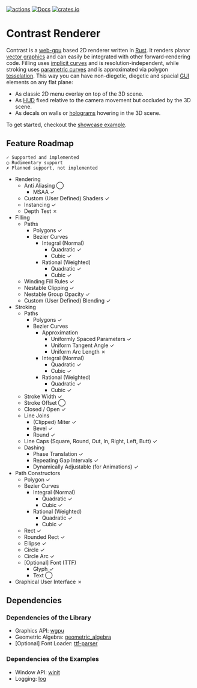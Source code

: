 [![actions](https://github.com/Lichtso/contrast_renderer/actions/workflows/actions.yml/badge.svg)](https://github.com/Lichtso/contrast_renderer/actions/workflows/actions.yml)
[![Docs](https://docs.rs/contrast_renderer/badge.svg)](https://docs.rs/contrast_renderer/)
[![crates.io](https://img.shields.io/crates/v/contrast_renderer.svg)](https://crates.io/crates/contrast_renderer)

# Contrast Renderer
Contrast is a [web-gpu](https://gpuweb.github.io/gpuweb/) based 2D renderer written in [Rust](https://www.rust-lang.org/).
It renders planar [vector graphics](https://en.wikipedia.org/wiki/Vector_graphics) and can easily be integrated with other forward-rendering code.
Filling uses [implicit curves](https://en.wikipedia.org/wiki/Implicit_curve) and is resolution-independent, while stroking uses [parametric curves](https://en.wikipedia.org/wiki/Parametric_equation) and is approximated via polygon [tesselation](https://en.wikipedia.org/wiki/Tessellation_(computer_graphics)).
This way you can have non-diegetic, diegetic and spacial [GUI](https://en.wikipedia.org/wiki/Graphical_user_interface) elements on any flat plane:
- As classic 2D menu overlay on top of the 3D scene.
- As [HUD](https://en.wikipedia.org/wiki/Head-up_display) fixed relative to the camera movement but occluded by the 3D scene.
- As decals on walls or [holograms](https://en.wikipedia.org/wiki/Holography_in_fiction) hovering in the 3D scene.

To get started, checkout the [showcase example](examples/showcase/main.rs).


## Feature Roadmap
    ✓ Supported and implemented
    ◯ Rudimentary support
    ✗ Planned support, not implemented

- Rendering
    - Anti Aliasing ◯
        - MSAA ✓
    - Custom (User Defined) Shaders ✓
    - Instancing ✓
    - Depth Test ✗
- Filling
    - Paths
        - Polygons ✓
        - Bezier Curves
            - Integral (Normal)
                - Quadratic ✓
                - Cubic ✓
            - Rational (Weighted)
                - Quadratic ✓
                - Cubic ✓
    - Winding Fill Rules ✓
    - Nestable Clipping ✓
    - Nestable Group Opacity ✓
    - Custom (User Defined) Blending ✓
- Stroking
    - Paths
        - Polygons ✓
        - Bezier Curves
            - Approximation
                - Uniformly Spaced Parameters ✓
                - Uniform Tangent Angle ✓
                - Uniform Arc Length ✗
            - Integral (Normal)
                - Quadratic ✓
                - Cubic ✓
            - Rational (Weighted)
                - Quadratic ✓
                - Cubic ✓
    - Stroke Width ✓
    - Stroke Offset ◯
    - Closed / Open ✓
    - Line Joins
        - (Clipped) Miter ✓
        - Bevel ✓
        - Round ✓
    - Line Caps (Square, Round, Out, In, Right, Left, Butt) ✓
    - Dashing
        - Phase Translation ✓
        - Repeating Gap Intervals ✓
        - Dynamically Adjustable (for Animations) ✓
- Path Constructors
    - Polygon ✓
    - Bezier Curves
        - Integral (Normal)
            - Quadratic ✓
            - Cubic ✓
        - Rational (Weighted)
            - Quadratic ✓
            - Cubic ✓
    - Rect ✓
    - Rounded Rect ✓
    - Ellipse ✓
    - Circle ✓
    - Circle Arc ✓
    - [Optional] Font (TTF)
        - Glyph ✓
        - Text ◯
- Graphical User Interface ✗


## Dependencies

### Dependencies of the Library
- Graphics API: [wgpu](https://wgpu.rs/)
- Geometric Algebra: [geometric_algebra](https://github.com/Lichtso/geometric_algebra)
- [Optional] Font Loader: [ttf-parser](https://github.com/RazrFalcon/ttf-parser)

### Dependencies of the Examples
- Window API: [winit](https://github.com/rust-windowing/winit)
- Logging: [log](https://github.com/rust-lang/log)
